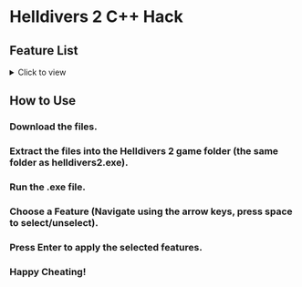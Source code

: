 # Helldivers 2 С++ Hack
## Feature List
<details>
  <summary>Click to view</summary>
  
  | Cheat | Description |
  |----------|----------|
  | Immortal Invincibility | Embrace eternal life as you become impervious to all harm |
  | Explosive Extravaganza | Never worry about running out of explosives again; your supply is infinite |
  | Grenade Infinity (legit) | Watch as your grenade count decreases, but never reaches zero, allowing you to grab more from the battlefield |
  | Unlimited Ammunition | Your guns will never hunger for bullets; they will always be satisfied |
  | Ammo Infinity (legit) | Witness your ammo deplete, yet never vanish completely, giving you the opportunity to replenish from fallen foes |
  | Syringe Surplus | Keep your health at its peak with an endless stash of medical supplies |
  | Syringe Infinity (legit) | See your syringe count diminish but never disappear, ensuring you can always restock from caches |
  | Boundless Endurance | Bid farewell to fatigue; run to your heart's content without limitations |
  | Stratagem Overflow | Arm yourself with a plethora of support tools; no cooldown can hinder your arsenal |
  | Velocity Boost x6 | Leave your enemies in the dust as you move with lightning speed |
  | Timeless Mission | Time stands still as you complete your objectives |
  | Reload-Free Zone | Never pause in the heat of battle to reload; your magazine is bottomless |
  | Infinite Riches | Gather resources beyond your wildest dreams; each pickup yields a bountiful reward |
  | Sample Splendor | Multiply your gains with each acquisition; a single sample yields a handful |
  | Recoil Reprieve | Maintain perfect aim as your weapon stays steady in your hands |
  | Endless Backpack | Let your gear never falter; your supplies remain ever-abundant |
  | Special Arsenal Infinity | Unleash devastation without restraint; your special weapon knows no limits |
  | Overheat Omission | Fire your laser cannon endlessly without the fear of it running dry |
  | Railgun Instantaneous | Charging no longer required; your railgun reaches maximum power in an instant |
  | Cartographic Omniscience | Unveil the entire battlefield; every point of interest laid bare before you |
  | Turret Eternal Flame | Let your heavy machine gun emplacement blaze endlessly without cooling |
  | Shield Rejuvenation | Watch as your energy shield springs back to life the moment it falters |
  | Jetpack Boundlessness | Take to the skies without end; your jetpack knows no cooldown |
  | Loadout Luxuries | Access all the tools of war, both known and hidden, in your arsenal |
  | Armory Allure | Equip yourself with the full spectrum of arms and armor, from the mundane to the mythical |
  | Armor Arsenal | Don the finest protective gear; no obstacle can stand in your way |
</details>

## How to Use
### Download the files.
### Extract the files into the Helldivers 2 game folder (the same folder as helldivers2.exe).
### Run the .exe file.
### Choose a Feature (Navigate using the arrow keys, press space to select/unselect).
### Press Enter to apply the selected features.
### Happy Cheating!

